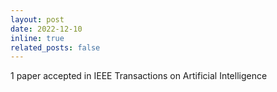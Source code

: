 ```yaml
---
layout: post
date: 2022-12-10
inline: true
related_posts: false
---
```


1 paper accepted in IEEE Transactions on Artificial Intelligence
